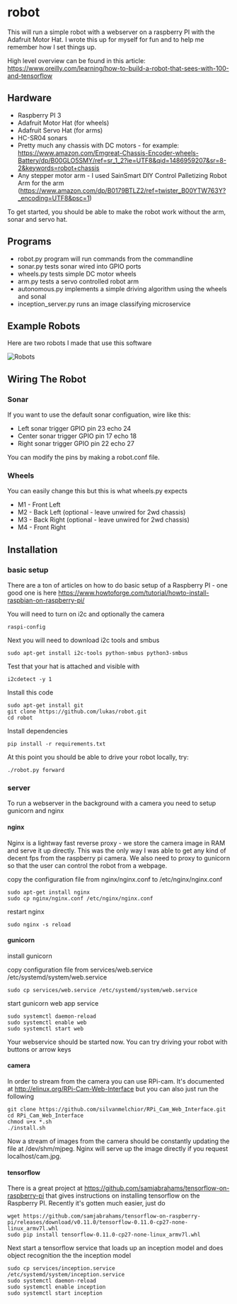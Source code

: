# robot

This will run a simple robot with a webserver on a raspberry PI with the Adafruit Motor Hat.  I wrote this up for myself for fun and to help me remember how I set things up.

High level overview can be found in this article: https://www.oreilly.com/learning/how-to-build-a-robot-that-sees-with-100-and-tensorflow

## Hardware

- Raspberry PI 3
- Adafruit Motor Hat (for wheels)
- Adafruit Servo Hat (for arms)
- HC-SR04 sonars
- Pretty much any chassis with DC motors - for example: https://www.amazon.com/Emgreat-Chassis-Encoder-wheels-Battery/dp/B00GLO5SMY/ref=sr_1_2?ie=UTF8&qid=1486959207&sr=8-2&keywords=robot+chassis
- Any stepper motor arm - I used SainSmart DIY Control Palletizing Robot Arm for the arm (https://www.amazon.com/dp/B0179BTLZ2/ref=twister_B00YTW763Y?_encoding=UTF8&psc=1)

To get started, you should be able to make the robot work without the arm, sonar and servo hat.

## Programs

- robot.py program will run commands from the commandline
- sonar.py tests sonar wired into GPIO ports
- wheels.py tests simple DC motor wheels
- arm.py tests a servo controlled robot arm
- autonomous.py implements a simple driving algorithm using the wheels and sonal
- inception_server.py runs an image classifying microservice

## Example Robots

Here are two robots I made that use this software

![Robots](https://joyfulgrit.files.wordpress.com/2013/10/img_0183.jpg?w=700)

## Wiring The Robot
### Sonar

If you want to use the default sonar configuation, wire like this:

- Left sonar trigger GPIO pin 23 echo 24
- Center sonar trigger GPIO pin 17 echo 18
- Right sonar trigger GPIO pin 22 echo 27

You can modify the pins by making a robot.conf file.

### Wheels

You can easily change this but this is what wheels.py expects

- M1 - Front Left
- M2 - Back Left (optional - leave unwired for 2wd chassis)
- M3 - Back Right (optional - leave unwired for 2wd chassis)
- M4 - Front Right 


## Installation

### basic setup

There are a ton of articles on how to do basic setup of a Raspberry PI - one good one is here https://www.howtoforge.com/tutorial/howto-install-raspbian-on-raspberry-pi/

You will need to turn on i2c and optionally the camera

```
raspi-config
```

Next you will need to download i2c tools and smbus

```
sudo apt-get install i2c-tools python-smbus python3-smbus
```

Test that your hat is attached and visible with

```
i2cdetect -y 1
```

Install this code

```
sudo apt-get install git
git clone https://github.com/lukas/robot.git
cd robot
```

Install dependencies

```
pip install -r requirements.txt
```

At this point you should be able to drive your robot locally, try:

```
./robot.py forward
```

### server

To run a webserver in the background with a camera you need to setup gunicorn and nginx

#### nginx

Nginx is a lightway fast reverse proxy - we store the camera image in RAM and serve it up directly.  This was the only way I was able to get any kind of decent fps from the raspberry pi camera.  We also need to proxy to gunicorn so that the user can control the robot from a webpage.

copy the configuration file from nginx/nginx.conf to /etc/nginx/nginx.conf

```
sudo apt-get install nginx
sudo cp nginx/nginx.conf /etc/nginx/nginx.conf
```

restart nginx

```
sudo nginx -s reload
```

#### gunicorn

install gunicorn


copy configuration file from services/web.service /etc/systemd/system/web.service

```
sudo cp services/web.service /etc/systemd/system/web.service
```

start gunicorn web app service

```
sudo systemctl daemon-reload
sudo systemctl enable web
sudo systemctl start web
```

Your webservice should be started now.  You can try driving your robot with buttons or arrow keys

#### camera

In order to stream from the camera you can use RPi-cam.  It's documented at http://elinux.org/RPi-Cam-Web-Interface but you can also just run the following

```
git clone https://github.com/silvanmelchior/RPi_Cam_Web_Interface.git
cd RPi_Cam_Web_Interface
chmod u+x *.sh
./install.sh
```

Now a stream of images from the camera should be constantly updating the file at /dev/shm/mjpeg.  Nginx will serve up the image directly if you request localhost/cam.jpg.

#### tensorflow

There is a great project at https://github.com/samjabrahams/tensorflow-on-raspberry-pi that gives instructions on installing tensorflow on the Raspberry PI.  Recently it's gotten much easier, just do

```
wget https://github.com/samjabrahams/tensorflow-on-raspberry-pi/releases/download/v0.11.0/tensorflow-0.11.0-cp27-none-linux_armv7l.whl
sudo pip install tensorflow-0.11.0-cp27-none-linux_armv7l.whl
```

Next start a tensorflow service that loads up an inception model and does object recognition the the inception model

```
sudo cp services/inception.service /etc/systemd/system/inception.service
sudo systemctl daemon-reload
sudo systemctl enable inception
sudo systemctl start inception
```





